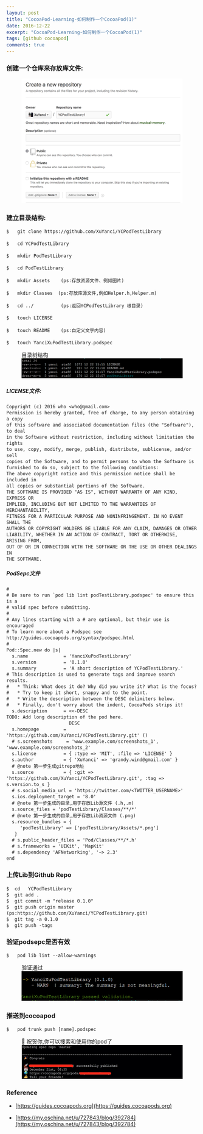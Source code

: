 ```yaml
---
layout: post
title: "CocoaPod-Learning-如何制作一个CocoaPod(1)"
date: 2016-12-22
excerpt: "CocoaPod-Learning-如何制作一个CocoaPod(1)"
tags: [github cocoapod]
comments: true
---
```


 
### 创建一个仓库来存放库文件:
<figure class="">
    <img src="/assets/img/2016-12-21-how_to_make_an_cocoapod/1.png">
</figure>


### 建立目录结构:

	$ 	git clone https://github.com/XuYanci/YCPodTestLibrary 
	
	$	cd YCPodTestLibrary

	$	mkdir PodTestLibrary

	$	cd PodTestLibrary

	$	mkdir Assets	(ps:存放资源文件、例如图片)

	$	mkdir Classes  (ps:存放库源文件,例如Helper.h,Helper.m)

	$	cd ../  		(ps:返回YCPodTestLibrary 根目录)

	$	touch LICENSE 

	$	touch README	(ps:自定义文字内容)

	$	touch YanciXuPodTestLibrary.podspec

<figure class="">
	<figcaption>目录树结构</figcaption>
    <img src="/assets/img/2016-12-21-how_to_make_an_cocoapod/3.png">
</figure>


##### LICENSE文件:
 
	Copyright (c) 2016 who <who@gmail.com>
	Permission is hereby granted, free of charge, to any person obtaining a copy
	of this software and associated documentation files (the "Software"), to deal
	in the Software without restriction, including without limitation the rights
	to use, copy, modify, merge, publish, distribute, sublicense, and/or sell
	copies of the Software, and to permit persons to whom the Software is
	furnished to do so, subject to the following conditions:
	The above copyright notice and this permission notice shall be included in
	all copies or substantial portions of the Software.
	THE SOFTWARE IS PROVIDED "AS IS", WITHOUT WARRANTY OF ANY KIND, EXPRESS OR
	IMPLIED, INCLUDING BUT NOT LIMITED TO THE WARRANTIES OF MERCHANTABILITY,
	FITNESS FOR A PARTICULAR PURPOSE AND NONINFRINGEMENT. IN NO EVENT SHALL THE
	AUTHORS OR COPYRIGHT HOLDERS BE LIABLE FOR ANY CLAIM, DAMAGES OR OTHER
	LIABILITY, WHETHER IN AN ACTION OF CONTRACT, TORT OR OTHERWISE, ARISING FROM,
	OUT OF OR IN CONNECTION WITH THE SOFTWARE OR THE USE OR OTHER DEALINGS IN
	THE SOFTWARE.


##### PodSepc文件  
	#
	# Be sure to run `pod lib lint podTestLibrary.podspec' to ensure this is a
	# valid spec before submitting.
	#
	# Any lines starting with a # are optional, but their use is encouraged
	# To learn more about a Podspec see http://guides.cocoapods.org/syntax/podspec.html
	#
	Pod::Spec.new do |s|
	  s.name             = 'YanciXuPodTestLibrary' 
	  s.version          = '0.1.0'
	  s.summary          = 'A short description of YCPodTestLibrary.'
	# This description is used to generate tags and improve search results.
	#   * Think: What does it do? Why did you write it? What is the focus?
	#   * Try to keep it short, snappy and to the point.
	#   * Write the description between the DESC delimiters below.
	#   * Finally, don't worry about the indent, CocoaPods strips it!
	  s.description      = <<-DESC
	TODO: Add long description of the pod here.
	                       DESC
	  s.homepage         = 'https://github.com/XuYanci/YCPodTestLibrary.git' ()
	  # s.screenshots     = 'www.example.com/screenshots_1', 'www.example.com/screenshots_2'
	  s.license          = { :type => 'MIT', :file => 'LICENSE' }
	  s.author           = { 'XuYanci' => 'grandy.wind@gmail.com' }
	  # @note 第一步生成gitrepo地址
	  s.source           = { :git => 'https://github.com/XuYanci/YCPodTestLibrary.git', :tag => s.version.to_s }
	  # s.social_media_url = 'https://twitter.com/<TWITTER_USERNAME>'
	  s.ios.deployment_target = '8.0'
	  # @note 第一步生成的目录,用于存放Lib源文件 (.h,.m)
	  s.source_files = 'podTestLibrary/Classes/**/*'
	  # @note 第一步生成的目录,用于存放Lib资源文件 (.png)
	  s.resource_bundles = {
	     'podTestLibrary' => ['podTestLibrary/Assets/*.png']
	   }
	  # s.public_header_files = 'Pod/Classes/**/*.h'
	  # s.frameworks = 'UIKit', 'MapKit'
	  # s.dependency 'AFNetworking', '~> 2.3'
	end

###  上传Lib到Github Repo 
	$  cd	YCPodTestLibrary	
	$  git add . 
	$  git commit -m "release 0.1.0"
	$  git push origin master   (ps:https://github.com/XuYanci/YCPodTestLibrary.git)
	$  git tag -a 0.1.0 
	$  git push -tags
	
### 验证podsepc是否有效
 
	$	pod lib lint --allow-warnings  
	
 <figure class="">
 	<figcaption>验证通过</figcaption>
    <img src="/assets/img/2016-12-21-how_to_make_an_cocoapod/4.png">
</figure>




### 推送到cocoapod 
 
	$ 	pod trunk push [name].podspec 
 
<figure class="">
	<figcaption>🚀 祝贺你,你可以搜索和使用你的pod了</figcaption>
    <img src="/assets/img/2016-12-21-how_to_make_an_cocoapod/2.png">
</figure>

### Reference ###
* [https://guides.cocoapods.org](https://guides.cocoapods.org)

* [https://my.oschina.net/u/727843/blog/392784](https://my.oschina.net/u/727843/blog/392784)